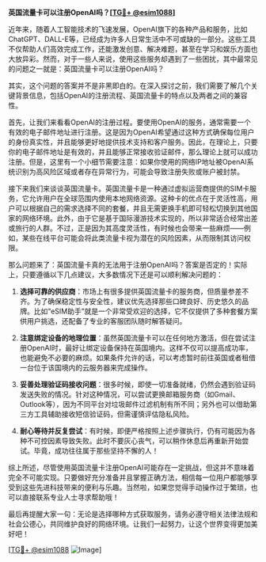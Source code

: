**英国流量卡可以注册OpenAI吗？[[TG💪+ @esim1088](https://t.me/s/esim1088)]**

近年来，随着人工智能技术的飞速发展，OpenAI旗下的各种产品和服务，比如ChatGPT、DALL-E等，已经成为许多人日常生活中不可或缺的一部分。这些工具不仅帮助人们高效完成工作，还能激发创意、解决难题，甚至在学习和娱乐方面也大放异彩。然而，对于一些人来说，使用这些服务却遇到了一些困扰，其中最常见的问题之一就是：英国流量卡可以注册OpenAI吗？

其实，这个问题的答案并不是非黑即白的。在深入探讨之前，我们需要了解几个关键背景信息，包括OpenAI的注册流程、英国流量卡的特点以及两者之间的兼容性。

首先，让我们来看看OpenAI的注册过程。要使用OpenAI的服务，通常需要一个有效的电子邮件地址进行注册。这是因为OpenAI希望通过这种方式确保每位用户的身份真实性，并且能够更好地提供技术支持和客户服务。因此，在理论上，只要你的电子邮件地址是有效的，并且能够正常接收验证邮件，那么理论上就可以成功注册。但是，这里有一个小细节需要注意：如果你使用的网络IP地址被OpenAI系统识别为高风险区域或者存在异常行为，可能会导致注册失败或账户被封禁。

接下来我们来谈谈英国流量卡。英国流量卡是一种通过虚拟运营商提供的SIM卡服务，它允许用户在全球范围内使用本地网络资源。这种卡的优点在于灵活性高，用户可以根据自己的需求选择不同的套餐，并且无需更换手机即可轻松切换到其他国家的网络环境。此外，由于它是基于国际漫游技术实现的，所以非常适合经常出差或旅行的人群。不过，正是因为其高度灵活性，有时候也会带来一些麻烦——例如，某些在线平台可能会将此类流量卡视为潜在的风险因素，从而限制其访问权限。

那么问题来了：英国流量卡真的无法用于注册OpenAI吗？答案是否定的！实际上，只要遵循以下几点建议，大多数情况下还是可以顺利解决问题的：

1. **选择可靠的供应商**：市场上有很多提供英国流量卡的服务商，但质量参差不齐。为了确保稳定性与安全性，建议优先选择那些口碑良好、历史悠久的品牌。比如“eSIM助手”就是一个非常受欢迎的选择，它不仅提供了多种套餐方案供用户挑选，还配备了专业的客服团队随时解答疑问。
   
2. **注意绑定设备的地理位置**：虽然英国流量卡可以在任何地方激活，但在尝试注册OpenAI时，最好让绑定设备保持在英国境内。这样不仅可以提高成功率，也能避免不必要的麻烦。如果条件允许的话，可以考虑暂时前往英国或者租借一台位于该国境内的云服务器来完成操作。

3. **妥善处理验证码接收问题**：很多时候，即使一切准备就绪，仍然会遇到验证码发送失败的情况。针对这种情况，可以尝试更换邮箱服务商（如Gmail、Outlook等），因为不同平台对垃圾邮件过滤机制有所不同；另外也可以借助第三方工具辅助接收短信验证码，但需谨慎评估隐私风险。

4. **耐心等待并反复尝试**：有时候，即便严格按照上述步骤执行，仍有可能因为各种不可控因素导致失败。此时不要灰心丧气，可以稍作休息后再重新开始尝试。毕竟，成功往往属于那些坚持不懈的人！

综上所述，尽管使用英国流量卡注册OpenAI可能存在一定挑战，但这并不意味着完全不可能实现。只要做好充分准备并且掌握正确方法，相信每一位用户都能够享受到这些先进科技带来的便利与乐趣。当然啦，如果您觉得手动操作过于繁琐，也可以直接联系专业人士寻求帮助哦！

最后再提醒大家一句：无论是选择哪种方式获取服务，请务必遵守相关法律法规和社会公德心，共同维护良好的网络环境。让我们一起努力，让这个世界变得更加美好吧！

[[TG💪+ @esim1088](https://t.me/s/esim1088) ![Image](https://i.postimg.cc/4NQfJmqS/Snipaste-2025-05-13-00-14-12.png)]